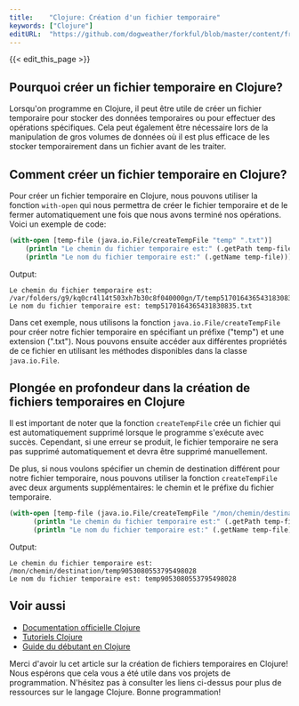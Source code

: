 ```yaml
---
title:    "Clojure: Création d'un fichier temporaire"
keywords: ["Clojure"]
editURL:  "https://github.com/dogweather/forkful/blob/master/content/fr/clojure/creating-a-temporary-file.md"
---
```


{{< edit_this_page >}}

## Pourquoi créer un fichier temporaire en Clojure?

Lorsqu'on programme en Clojure, il peut être utile de créer un fichier temporaire pour stocker des données temporaires ou pour effectuer des opérations spécifiques. Cela peut également être nécessaire lors de la manipulation de gros volumes de données où il est plus efficace de les stocker temporairement dans un fichier avant de les traiter.

## Comment créer un fichier temporaire en Clojure?

Pour créer un fichier temporaire en Clojure, nous pouvons utiliser la fonction `with-open` qui nous permettra de créer le fichier temporaire et de le fermer automatiquement une fois que nous avons terminé nos opérations. Voici un exemple de code:

```Clojure
(with-open [temp-file (java.io.File/createTempFile "temp" ".txt")]
    (println "Le chemin du fichier temporaire est:" (.getPath temp-file))
    (println "Le nom du fichier temporaire est:" (.getName temp-file)))
```

Output:

```
Le chemin du fichier temporaire est: /var/folders/g9/kq0cr4l14t503xh7b30c8f040000gn/T/temp5170164365431830835.txt
Le nom du fichier temporaire est: temp5170164365431830835.txt
```

Dans cet exemple, nous utilisons la fonction `java.io.File/createTempFile` pour créer notre fichier temporaire en spécifiant un préfixe ("temp") et une extension (".txt"). Nous pouvons ensuite accéder aux différentes propriétés de ce fichier en utilisant les méthodes disponibles dans la classe `java.io.File`.

## Plongée en profondeur dans la création de fichiers temporaires en Clojure

Il est important de noter que la fonction `createTempFile` crée un fichier qui est automatiquement supprimé lorsque le programme s'exécute avec succès. Cependant, si une erreur se produit, le fichier temporaire ne sera pas supprimé automatiquement et devra être supprimé manuellement.

De plus, si nous voulons spécifier un chemin de destination différent pour notre fichier temporaire, nous pouvons utiliser la fonction `createTempFile` avec deux arguments supplémentaires: le chemin et le préfixe du fichier temporaire.

```Clojure
(with-open [temp-file (java.io.File/createTempFile "/mon/chemin/destination/" "temp")]
      (println "Le chemin du fichier temporaire est:" (.getPath temp-file))
      (println "Le nom du fichier temporaire est:" (.getName temp-file)))
```

Output:

```
Le chemin du fichier temporaire est: /mon/chemin/destination/temp9053080553795498028
Le nom du fichier temporaire est: temp9053080553795498028
```

## Voir aussi

- [Documentation officielle Clojure](https://clojure.github.io/api/)
- [Tutoriels Clojure](https://www.tutorialspoint.com/clojure/)
- [Guide du débutant en Clojure](https://www.braveclojure.com/)

Merci d'avoir lu cet article sur la création de fichiers temporaires en Clojure! Nous espérons que cela vous a été utile dans vos projets de programmation. N'hésitez pas à consulter les liens ci-dessus pour plus de ressources sur le langage Clojure. Bonne programmation!